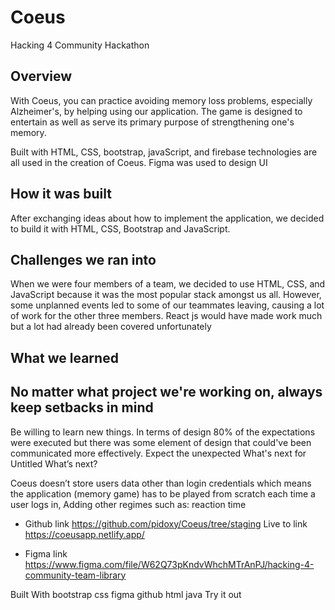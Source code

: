 # Coeus
Hacking 4 Community Hackathon

## Overview
With Coeus, you can practice avoiding memory loss problems, especially Alzheimer's, by helping using our application. The game is designed to entertain as well as serve its primary purpose of strengthening one's memory.

Built with HTML, CSS, bootstrap, javaScript, and firebase technologies are all used in the creation of Coeus. Figma was used to design UI

## How it was built
After exchanging ideas about how to implement the application, we decided to build it with HTML, CSS, Bootstrap and JavaScript.

## Challenges we ran into
When we were four members of a team, we decided to use HTML, CSS, and JavaScript because it was the most popular stack amongst us all. However, some unplanned events led to some of our teammates leaving, causing a lot of work for the other three members. React js would have made work much but a lot had already been covered unfortunately

## What we learned

## No matter what project we're working on, always keep setbacks in mind
Be willing to learn new things.
In terms of design 80% of the expectations were executed but there was some element of design that could've been communicated more effectively.
Expect the unexpected
What's next for Untitled
What’s next?

Coeus doesn’t store users data other than login credentials which means the application (memory game) has to be played from scratch each time a user logs in,
Adding other regimes such as: reaction time

* Github link https://github.com/pidoxy/Coeus/tree/staging Live to link https://coeusapp.netlify.app/

* Figma link https://www.figma.com/file/W62Q73pKndvWhchMTrAnPJ/hacking-4-community-team-library

Built With
bootstrap
css
figma
github
html
java
Try it out
 
